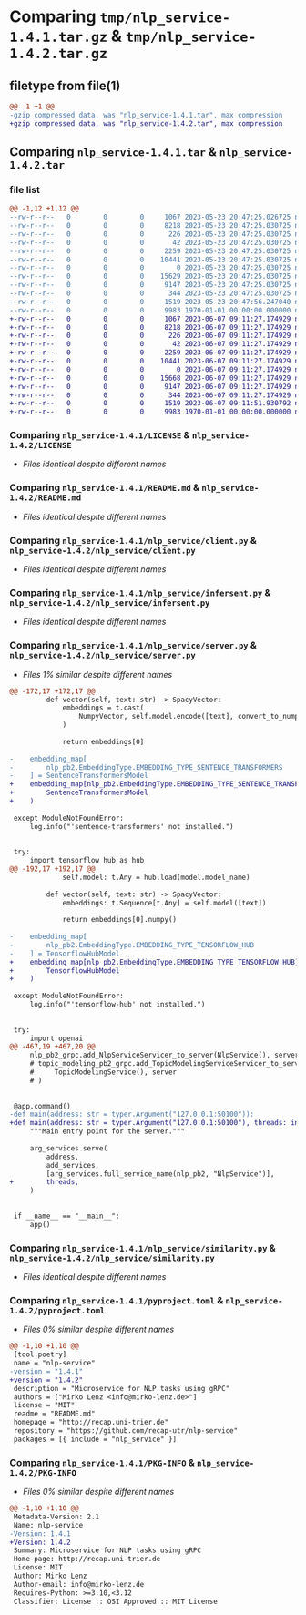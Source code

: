 # Comparing `tmp/nlp_service-1.4.1.tar.gz` & `tmp/nlp_service-1.4.2.tar.gz`

## filetype from file(1)

```diff
@@ -1 +1 @@
-gzip compressed data, was "nlp_service-1.4.1.tar", max compression
+gzip compressed data, was "nlp_service-1.4.2.tar", max compression
```

## Comparing `nlp_service-1.4.1.tar` & `nlp_service-1.4.2.tar`

### file list

```diff
@@ -1,12 +1,12 @@
--rw-r--r--   0        0        0     1067 2023-05-23 20:47:25.026725 nlp_service-1.4.1/LICENSE
--rw-r--r--   0        0        0     8218 2023-05-23 20:47:25.030725 nlp_service-1.4.1/README.md
--rw-r--r--   0        0        0      226 2023-05-23 20:47:25.030725 nlp_service-1.4.1/nlp_service/__init__.py
--rw-r--r--   0        0        0       42 2023-05-23 20:47:25.030725 nlp_service-1.4.1/nlp_service/__main__.py
--rw-r--r--   0        0        0     2259 2023-05-23 20:47:25.030725 nlp_service-1.4.1/nlp_service/client.py
--rw-r--r--   0        0        0    10441 2023-05-23 20:47:25.030725 nlp_service-1.4.1/nlp_service/infersent.py
--rw-r--r--   0        0        0        0 2023-05-23 20:47:25.030725 nlp_service-1.4.1/nlp_service/py.typed
--rw-r--r--   0        0        0    15629 2023-05-23 20:47:25.030725 nlp_service-1.4.1/nlp_service/server.py
--rw-r--r--   0        0        0     9147 2023-05-23 20:47:25.030725 nlp_service-1.4.1/nlp_service/similarity.py
--rw-r--r--   0        0        0      344 2023-05-23 20:47:25.030725 nlp_service-1.4.1/nlp_service/typing.py
--rw-r--r--   0        0        0     1519 2023-05-23 20:47:56.247040 nlp_service-1.4.1/pyproject.toml
--rw-r--r--   0        0        0     9983 1970-01-01 00:00:00.000000 nlp_service-1.4.1/PKG-INFO
+-rw-r--r--   0        0        0     1067 2023-06-07 09:11:27.174929 nlp_service-1.4.2/LICENSE
+-rw-r--r--   0        0        0     8218 2023-06-07 09:11:27.174929 nlp_service-1.4.2/README.md
+-rw-r--r--   0        0        0      226 2023-06-07 09:11:27.174929 nlp_service-1.4.2/nlp_service/__init__.py
+-rw-r--r--   0        0        0       42 2023-06-07 09:11:27.174929 nlp_service-1.4.2/nlp_service/__main__.py
+-rw-r--r--   0        0        0     2259 2023-06-07 09:11:27.174929 nlp_service-1.4.2/nlp_service/client.py
+-rw-r--r--   0        0        0    10441 2023-06-07 09:11:27.174929 nlp_service-1.4.2/nlp_service/infersent.py
+-rw-r--r--   0        0        0        0 2023-06-07 09:11:27.174929 nlp_service-1.4.2/nlp_service/py.typed
+-rw-r--r--   0        0        0    15668 2023-06-07 09:11:27.174929 nlp_service-1.4.2/nlp_service/server.py
+-rw-r--r--   0        0        0     9147 2023-06-07 09:11:27.174929 nlp_service-1.4.2/nlp_service/similarity.py
+-rw-r--r--   0        0        0      344 2023-06-07 09:11:27.174929 nlp_service-1.4.2/nlp_service/typing.py
+-rw-r--r--   0        0        0     1519 2023-06-07 09:11:51.930792 nlp_service-1.4.2/pyproject.toml
+-rw-r--r--   0        0        0     9983 1970-01-01 00:00:00.000000 nlp_service-1.4.2/PKG-INFO
```

### Comparing `nlp_service-1.4.1/LICENSE` & `nlp_service-1.4.2/LICENSE`

 * *Files identical despite different names*

### Comparing `nlp_service-1.4.1/README.md` & `nlp_service-1.4.2/README.md`

 * *Files identical despite different names*

### Comparing `nlp_service-1.4.1/nlp_service/client.py` & `nlp_service-1.4.2/nlp_service/client.py`

 * *Files identical despite different names*

### Comparing `nlp_service-1.4.1/nlp_service/infersent.py` & `nlp_service-1.4.2/nlp_service/infersent.py`

 * *Files identical despite different names*

### Comparing `nlp_service-1.4.1/nlp_service/server.py` & `nlp_service-1.4.2/nlp_service/server.py`

 * *Files 1% similar despite different names*

```diff
@@ -172,17 +172,17 @@
         def vector(self, text: str) -> SpacyVector:
             embeddings = t.cast(
                 NumpyVector, self.model.encode([text], convert_to_numpy=True)
             )
 
             return embeddings[0]
 
-    embedding_map[
-        nlp_pb2.EmbeddingType.EMBEDDING_TYPE_SENTENCE_TRANSFORMERS
-    ] = SentenceTransformersModel
+    embedding_map[nlp_pb2.EmbeddingType.EMBEDDING_TYPE_SENTENCE_TRANSFORMERS] = (
+        SentenceTransformersModel
+    )
 
 except ModuleNotFoundError:
     log.info("'sentence-transformers' not installed.")
 
 
 try:
     import tensorflow_hub as hub
@@ -192,17 +192,17 @@
             self.model: t.Any = hub.load(model.model_name)
 
         def vector(self, text: str) -> SpacyVector:
             embeddings: t.Sequence[t.Any] = self.model([text])
 
             return embeddings[0].numpy()
 
-    embedding_map[
-        nlp_pb2.EmbeddingType.EMBEDDING_TYPE_TENSORFLOW_HUB
-    ] = TensorflowHubModel
+    embedding_map[nlp_pb2.EmbeddingType.EMBEDDING_TYPE_TENSORFLOW_HUB] = (
+        TensorflowHubModel
+    )
 
 except ModuleNotFoundError:
     log.info("'tensorflow-hub' not installed.")
 
 
 try:
     import openai
@@ -467,19 +467,20 @@
     nlp_pb2_grpc.add_NlpServiceServicer_to_server(NlpService(), server)
     # topic_modeling_pb2_grpc.add_TopicModelingServiceServicer_to_server(
     #     TopicModelingService(), server
     # )
 
 
 @app.command()
-def main(address: str = typer.Argument("127.0.0.1:50100")):
+def main(address: str = typer.Argument("127.0.0.1:50100"), threads: int = 1):
     """Main entry point for the server."""
 
     arg_services.serve(
         address,
         add_services,
         [arg_services.full_service_name(nlp_pb2, "NlpService")],
+        threads,
     )
 
 
 if __name__ == "__main__":
     app()
```

### Comparing `nlp_service-1.4.1/nlp_service/similarity.py` & `nlp_service-1.4.2/nlp_service/similarity.py`

 * *Files identical despite different names*

### Comparing `nlp_service-1.4.1/pyproject.toml` & `nlp_service-1.4.2/pyproject.toml`

 * *Files 0% similar despite different names*

```diff
@@ -1,10 +1,10 @@
 [tool.poetry]
 name = "nlp-service"
-version = "1.4.1"
+version = "1.4.2"
 description = "Microservice for NLP tasks using gRPC"
 authors = ["Mirko Lenz <info@mirko-lenz.de>"]
 license = "MIT"
 readme = "README.md"
 homepage = "http://recap.uni-trier.de"
 repository = "https://github.com/recap-utr/nlp-service"
 packages = [{ include = "nlp_service" }]
```

### Comparing `nlp_service-1.4.1/PKG-INFO` & `nlp_service-1.4.2/PKG-INFO`

 * *Files 0% similar despite different names*

```diff
@@ -1,10 +1,10 @@
 Metadata-Version: 2.1
 Name: nlp-service
-Version: 1.4.1
+Version: 1.4.2
 Summary: Microservice for NLP tasks using gRPC
 Home-page: http://recap.uni-trier.de
 License: MIT
 Author: Mirko Lenz
 Author-email: info@mirko-lenz.de
 Requires-Python: >=3.10,<3.12
 Classifier: License :: OSI Approved :: MIT License
```

